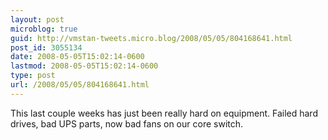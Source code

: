 ```yaml
---
layout: post
microblog: true
guid: http://vmstan-tweets.micro.blog/2008/05/05/804168641.html
post_id: 3055134
date: 2008-05-05T15:02:14-0600
lastmod: 2008-05-05T15:02:14-0600
type: post
url: /2008/05/05/804168641.html
---
```

This last couple weeks has just been really hard on equipment. Failed hard drives, bad UPS parts, now bad fans on our core switch.
